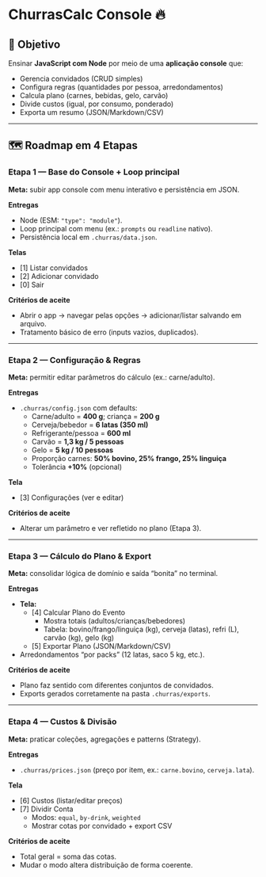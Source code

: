 # ChurrasCalc Console 🔥

## 🎯 Objetivo

Ensinar **JavaScript com Node** por meio de uma **aplicação console** que:

- Gerencia convidados (CRUD simples)
- Configura regras (quantidades por pessoa, arredondamentos)
- Calcula plano (carnes, bebidas, gelo, carvão)
- Divide custos (igual, por consumo, ponderado)
- Exporta um resumo (JSON/Markdown/CSV)

---

## 🗺️ Roadmap em 4 Etapas

### Etapa 1 — Base do Console + Loop principal

**Meta:** subir app console com menu interativo e persistência em JSON.

**Entregas**
- Node (ESM: `"type": "module"`).
- Loop principal com menu (ex.: `prompts` ou `readline` nativo).
- Persistência local em `.churras/data.json`.

**Telas**
- [1] Listar convidados
- [2] Adicionar convidado
- [0] Sair

**Critérios de aceite**
- Abrir o app → navegar pelas opções → adicionar/listar salvando em arquivo.
- Tratamento básico de erro (inputs vazios, duplicados).

---

### Etapa 2 — Configuração & Regras

**Meta:** permitir editar parâmetros do cálculo (ex.: carne/adulto).

**Entregas**
- `.churras/config.json` com defaults:
  - Carne/adulto = **400 g**; criança = **200 g**
  - Cerveja/bebedor = **6 latas (350 ml)**
  - Refrigerante/pessoa = **600 ml**
  - Carvão = **1,3 kg / 5 pessoas**
  - Gelo = **5 kg / 10 pessoas**
  - Proporção carnes: **50% bovino, 25% frango, 25% linguiça**
  - Tolerância **+10%** (opcional)

**Tela**
- [3] Configurações (ver e editar)

**Critérios de aceite**
- Alterar um parâmetro e ver refletido no plano (Etapa 3).

---

### Etapa 3 — Cálculo do Plano & Export

**Meta:** consolidar lógica de domínio e saída “bonita” no terminal.

**Entregas**
- **Tela:**
  - [4] Calcular Plano do Evento
    - Mostra totais (adultos/crianças/bebedores)
    - Tabela: bovino/frango/linguiça (kg), cerveja (latas), refri (L), carvão (kg), gelo (kg)
  - [5] Exportar Plano (JSON/Markdown/CSV)
- Arredondamentos “por packs” (12 latas, saco 5 kg, etc.).

**Critérios de aceite**
- Plano faz sentido com diferentes conjuntos de convidados.
- Exports gerados corretamente na pasta `.churras/exports`.

---

### Etapa 4 — Custos & Divisão

**Meta:** praticar coleções, agregações e patterns (Strategy).

**Entregas**
- `.churras/prices.json` (preço por item, ex.: `carne.bovino`, `cerveja.lata`).

**Tela**
- [6] Custos (listar/editar preços)
- [7] Dividir Conta
  - Modos: `equal`, `by-drink`, `weighted`
  - Mostrar cotas por convidado + export CSV

**Critérios de aceite**
- Total geral = soma das cotas.
- Mudar o modo altera distribuição de forma coerente.
